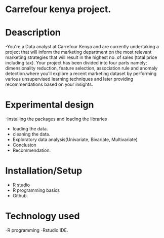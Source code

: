 # Carrefour kenya project.
# Deascription

-You're a Data analyst at Carrefour Kenya and are currently undertaking a project that will inform the marketing department on the most relevant marketing strategies that will result in the highest no. of sales (total price including tax). Your project has been divided into four parts namely; dimensionality reduction, feature selection, association rule and anomaly detection.where you'll explore a recent marketing dataset by performing various unsupervised learning techniques and later providing recommendations based on your insights.

# Experimental design

-Installing the packages and loading the libraries
- loading the data.
- cleaning the data.
- Exploratory data analysis(Univariate, Bivariate, Multivariate)
- Conclusion
- Recommendation.

# Installation/Setup

- R studio
- R programming basics
- Github.

# Technology used

-R programming 
-Rstudio IDE.

